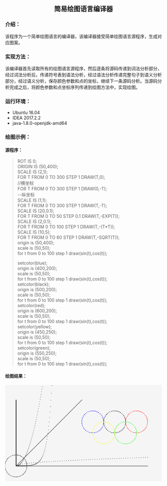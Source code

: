 ## <center>简易绘图语言编译器</center>

### 介绍：
该程序为一个简单绘图语言的编译器，该编译器接受简单绘图语言源程序，生成对应图案。

### 实现方法：
该编译器首先读取所有的绘图语言源程序，然后逐条将源码传递到词法分析部分，经过词法分析后，传递符号表到语法分析，经过语法分析传递完整句子到语义分析部分，经过语义分析，保存颜色参数和点的坐标，继续下一条源码分析。当源码分析完成之后，将颜色参数和点坐标序列传递到绘图方法中，实现绘图。

### 运行环境：
<ul>
<li>Ubuntu 16.04</li>
<li>IDEA 2017.2.2</li>
<li>java-1.8.0-openjdk-amd64</li>
</ul>

### 绘图示例：
#### 源程序：
> ROT IS 0;  
> ORIGIN IS (50,400);  
> SCALE IS (2,1);  
> FOR T FROM 0 TO 300 STEP 1 DRAW(T,0);  
> //横坐标  
> FOR T FROM 0 TO 300 STEP 1 DRAW(0,-T);  
> --纵坐标  
> SCALE IS (1,1);  
> FOR T FROM 0 TO 300 STEP 1 DRAW(T,-T);  
> SCALE IS (20,0.1);  
> FOR T FROM 0 TO 50 STEP 0.1 DRAW(T,-EXP(T));  
> SCALE IS (2,0.1);  
> FOR T FROM 0 TO 100 STEP 1 DRAW(T,-(T*T));  
> SCALE IS (10,5);  
> FOR T FROM 0 TO 60 STEP 1 DRAW(T,-SQRT(T));  
> origin is (50,400);  
> scale is (50,50);  
> for t from 0 to 100 step 1 draw(sin(t),cos(t));  
>  
> setcolor(blue);  
> origin is (400,200);  
> scale is (50,50);  
> for t from 0 to 100 step 1 draw(sin(t),cos(t));  
> setcolor(black);  
> origin is (500,200);  
> scale is (50,50);  
> for t from 0 to 100 step 1 draw(sin(t),cos(t));  
> setcolor(red);  
> origin is (600,200);  
> scale is (50,50);  
> for t from 0 to 100 step 1 draw(sin(t),cos(t));  
> setcolor(yellow);  
> origin is (450,250);  
> scale is (50,50);  
> for t from 0 to 100 step 1 draw(sin(t),cos(t));  
> setcolor(green);  
> origin is (550,250);  
> scale is (50,50);  
> for t from 0 to 100 step 1 draw(sin(t),cos(t));  

#### 绘图结果：
<img src="pic.png"/>
